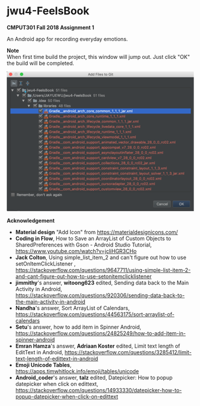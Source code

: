 # jwu4-FeelsBook
**CMPUT301 Fall 2018 Assignment 1**

An Android app for recording everyday emotions.

**Note**<br/>
When first time build the project, this window will jump out. Just click "OK" the build will be completed.

![screenshot](/doc/build_add_files_to_git.png)

**Acknowledgement**<br/>
- **Material design** "Add Icon" from https://materialdesignicons.com/
- **Coding in Flow**, How to Save an ArrayList of Custom Objects to SharedPreferences with Gson - Android Studio Tutorial,       https://www.youtube.com/watch?v=jcliHGR3CHo
- **Jack Colton**, Using simple_list_item_2 and can't figure out how to use setOnItemClickListener
, https://stackoverflow.com/questions/9647711/using-simple-list-item-2-and-cant-figure-out-how-to-use-setonitemclicklistener
- **jimmithy**'s answer, **witoong623** edited, Sending data back to the Main Activity in Android, https://stackoverflow.com/questions/920306/sending-data-back-to-the-main-activity-in-android
- **Nandha**'s answer, Sort ArrayList of Calendars, https://stackoverflow.com/questions/44563175/sort-arraylist-of-calendars
- **Setu**'s answer, how to add item in Spinner Android, https://stackoverflow.com/questions/24825249/how-to-add-item-in-spinner-android
- **Emran Hamza**'s answer, **Adriaan Koster** edited, Limit text length of EditText in Android, https://stackoverflow.com/questions/3285412/limit-text-length-of-edittext-in-android
- **Emoji Unicode Tables**, https://apps.timwhitlock.info/emoji/tables/unicode
- **Android_coder**'s answer, **talz** edited, Datepicker: How to popup datepicker when click on edittext, https://stackoverflow.com/questions/14933330/datepicker-how-to-popup-datepicker-when-click-on-edittext

                
        
